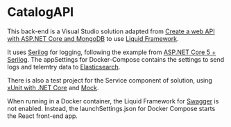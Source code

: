 # CatalogAPI

This back-end is a Visual Studio solution adapted from [Create a web API with ASP.NET Core and MongoDB](https://docs.microsoft.com/en-us/aspnet/core/tutorials/first-mongo-app?view=aspnetcore-5.0&tabs=visual-studio) to use [Liquid Framework](https://github.com/Avanade/Liquid-Application-Framework).

It uses [Serilog](https://github.com/serilog/serilog-aspnetcore) for logging, following the example from [ASP.NET Core 5 + Serilog](https://jkdev.me/asp-net-core-serilog/). The appSettings for Docker-Compose contains the settings to send logs and telemtry data to [Elasticsearch](https://www.elastic.co/elasticsearch/).

There is also a test project for the Service component of solution, using [xUnit with .NET Core](https://docs.microsoft.com/en-us/dotnet/core/testing/unit-testing-with-dotnet-test) and [Mock](https://referbruv.com/blog/posts/writing-mocking-unit-tests-in-aspnet-core-using-xunit-and-moq).

When running in a Docker container, the Liquid Framework for [Swagger](https://docs.microsoft.com/en-us/aspnet/core/tutorials/getting-started-with-swashbuckle?view=aspnetcore-5.0&tabs=visual-studio) is not enabled. Instead, the launchSettings.json for Docker Compose starts the React front-end app.
